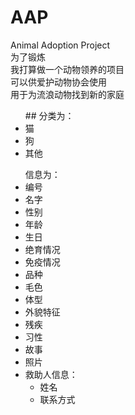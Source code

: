 # AAP
Animal Adoption Project<br/>
为了锻炼<br/>
我打算做一个动物领养的项目<br/>
可以供爱护动物协会使用<br/>
用于为流浪动物找到新的家庭<br/>
<ul>
## 分类为：
<li>猫</li>
<li>狗</li>
<li>其他</li>
</ul>
<ul>
信息为：
<li>编号</li>
<li>名字</li>
<li>性别</li>
<li>年龄</li>
<li>生日</li>
<li>绝育情况</li>
<li>免疫情况</li>
<li>品种</li>
<li>毛色</li>
<li>体型</li>
<li>外貌特征</li>
<li>残疾</li>
<li>习性</li>
<li>故事</li>
<li>照片</li>
<li>救助人信息：<ul><li>姓名</li><li>联系方式</li></ul></li>
</ul>
